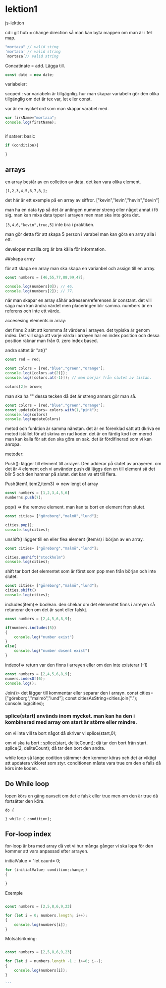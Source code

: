 # lektion1
js-lektion

cd i git hub = change direction så man kan byta mappen om man är i fel map.


```js
"mortaza" // valid sting 
'mortaza' // valid string
´mortaza´// valid string 
```


Concatinate = add. Lägga till.

```js
const date = new date; 

```

variabeler: 

scoped : var variabeln är tillgägnlig. hur man skapar variabeln gör den olika tillgänglig om det är tex var, let eller const. 

var är en nyckel ord som man skapar varabel med. 

```js
var firsName="mortaza";
console.log(firstName);



```
if satser: basic

```js
if (condition){

}

```

## arrays

en array består av en colletion av data. det kan vara olika element.

`[1,2,3,4,5,6,7,8,];`

det här är ett exemple på en array av siffror. 
["kevin","levin","hevin","devin"]

man ha en data typ så det är antingen nummer streng eller något annat i fö sig. man kan mixa data typer i arrayen men man ska inte göra det. 

`[3,4,6,"kevin",true,5]` inte bra i praktiken. 

man gör detta för att skapa 5 person i varabel man kan göra en array alla i ett. 

developer mozilla.org är bra källa för information. 

##skapa array

för att skapa en array man ska skapa en varianbel och assign till en array. 

```js
const numbers = [46,55,77,88,99,47];

console.log(numbers[0]); // 46.
console.log(numbers[2]); // 77.

```
när man skapar en array såhär adressen/referensen är constant. det vill säga man kan ändra värdet men placeringen blir samma. numbers är en referens och inte ett värde. 

accesesing elements in array: 

det finns 2 sätt att kommma åt värdena i arrayen. 
det typiska är genom index. Det vill säga att varje värda i arrayen har en index position och dessa position räknar man från 0. zero index based.


andra sättet är "at()"

```js
const red = red;

const colors = [red,"blue","green","orange"];
console.log([colors.at(2)]);
console.log([colors.at(-1)]); // man börjar från slutet av listan.

colors[2]= brown;

```
man ska ha "" dessa tecken då det är streng annars gör man så. 

```js
const colors = [red,"blue","green","orange"];
const updateColors= colors.with(1,"pink");
console.log(colors)
console.log(updateColors)

```

metod och funktion är samma nänstan. det är en förenklad sätt att dkriva en metod istället för att skriva en rad koder. det är en färdig kod i en merod man kan kalla för att den ska göra en sak. det är fördifinerad som vi kan anropa. 

metoder:

Push(): lägger till element till arrayer. Den adderar på slutet av arrayeren. om det är 4 element och vi använder push då läggs den en till element så det blir 5 och den hamnar på slutet. det kan va ett till flera.  

Push(item1,item2,item3) => new lengt of array

<!-- 
```js

``` -->


```js
const numbers = [1,2,3,4,5,6]
numberns.push(7);

```
pop() => the remove element. man kan ta bort en element frpn slutet.


```js
const cities= ["göreborg","malmö","lund"];

cities.pop();
console.log(cities);
```

unshift() lägger till en eller flea element (item/s) i början av en array.
```js
const cities= ["göreborg","malmö","lund"];

cities.unshift("stockholm")
console.log(cities);

```
shift tar bort det elementet som är först som pop men från början och inte slutet. 

```js
const cities= ["göreborg","malmö","lund"];
cities.shift()
console.log(cities);
```
includes(item)=> boolean.
den chekar om det elementet finns i arreyen så retunerar den om det är sant eller falskt. 

```js
const numbers = [2,4,5,6,8,9];

if(numbers.includes(5))
{
    console.log("number exist")
}
else{
    console.log("number dosent exist")
}

```

indexof=> return var den finns i arreyen eller om den inte existerar (-1)

```js
const numbers = [2,4,5,6,8,9];
numers.indexOf(6);
console.log();

```


Join()> det lägger till kommentar eller separar den i arrayn.
const cities= ["göreborg","malmö","lund"];
const citiesAsString=cities.join(".");
console.log(cities);

### splice(start) används inom mycket. man kan ha den i kombinerad med array om start är större eller mindre. 

om vi inte vill ta bort något då skriver vi 
splice(start,0);

om vi ska ta bort : splice(start, deliteCount); då tar den bort från start. 
splice(2, deliteCount); då tar den bort den andra. 

while loop så länge codition stämmer den kommer köras och det är viktigt att updatera vikloret som styr. conditionen måste vara true om den e falls då körs inte koden. 

## Do While loop

lopen körs en gång oavsett om det e falsk eller true men om den är true då fortsätter den köra.
```jd
do {
    
} while ( condition);

```

## For-loop index
for-loop är bra med array då vet vi hur många gånger vi ska lopa för den kommer att vara anpassad efter arrayen. 

initialValue = "let caunt= 0; 

```js
for (initialValue; condition;change;)
{

}

```

Exemple
```js

const numbers = [2,5,8,6,9,23]

for (let i = 0; numbers.length; i++);
{
    console.log(numbers[i]);
}

```
Motsatsrikning: 
````js

const numbers = [2,5,8,6,9,23]

for (let i = numbers.length -1 ; i>=0; i--);
{
    console.log(numbers[i]);
}

```








